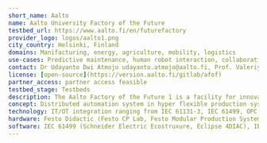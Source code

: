 ```yaml
---
short_name: Aalto
name: Aalto University Factory of the Future
testbed_url: https://www.aalto.fi/en/futurefactory
provider_logo: logos/aalto1.png
city_country: Helsinki, Finland
domains: Manifacturing, energy, agriculture, mobility, logistics
use-cases: Predictive maintenance, human robot interaction, collaborative robots, flexible production, Low electric vehicles.
contact: Dr Udayanto Dwi Atmojo udayanto.atmojo@aalto.fi, Prof. Valeriy Vyatkin valeriy.vyatkin@aalto.fi
license: [open-source](https://version.aalto.fi/gitlab/afof)
partner_access: partner access feasible
testbed_stage: Testbeds
description: The Aalto Factory of the Future 1 is a facility for innovation and education of future industrial automation, industry 4.0 and beyond. It is a space shared by humans, robots, and production stations, which serves as a platform for projects in advanced information technologies applied to future production systems. It focuses on achieving revolutionary high flexibility by exploiting the architecture of modular autonomous intelligent production units. We have access to enabling technologies for production systems that include AI, IIoT, wireless (5G, Wi-Fi 6, LoraWAN) connected to Aalto 5G Test Network, edge/fog/cloud computing paradigms, VR/AR
concept: Distributed automation system in hyper flexible production system based on modular production units
technology: IT/OT integration ranging from IEC 61131-3, IEC 61499, OPC UA, 5G, WiFi6, TSN, LoRA, Digital twin, Edge / Cloud computing, smart wearables, mobile AGVs, HPC, 5G, Wi-Fi 6, LoraWAN, Edge computing.
hardware: Festo Didactic (Festo CP Lab, Festo Modular Production System), AGVs with industrial robots mounted (Mobile Industrial Robot MIR100, UR3, ABB Yumi, Festo Robotino, Milvus Robotics SEIT100), HTC Vive VR, Artec 3D Scanner, vertical farming demonstrator, Schneider Electric PLC, Raspberry Pi RevPi Kunbus, Nokia AirScale
software: IEC 61499 (Schneider Electric Ecostruxure, Eclipse 4DIAC), IEC 61131-3 (CodeSys), OPC UA (open62541, ProSys OPC UA, FactoryIO, Visual Components, Microsoft Azure Cloud.
---
```


